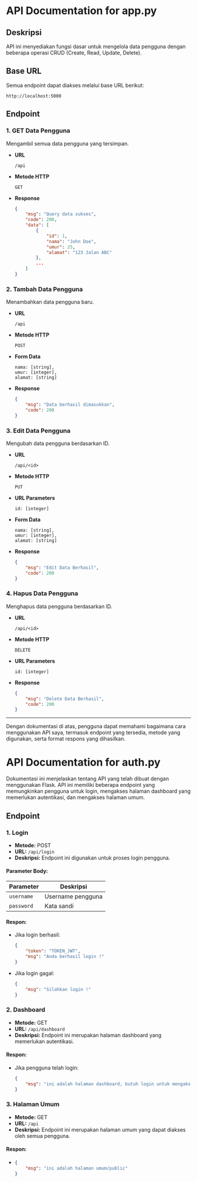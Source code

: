 # API Documentation for app.py

## Deskripsi

API ini menyediakan fungsi dasar untuk mengelola data pengguna dengan beberapa operasi CRUD (Create, Read, Update, Delete).

## Base URL

Semua endpoint dapat diakses melalui base URL berikut:

```
http://localhost:5000
```

## Endpoint

### 1. **GET Data Pengguna**

Mengambil semua data pengguna yang tersimpan.

- **URL**
  ```
  /api
  ```

- **Metode HTTP**
  ```
  GET
  ```

- **Response**
  ```json
  {
      "msg": "Query data sukses",
      "code": 200,
      "data": [
          {
              "id": 1,
              "nama": "John Doe",
              "umur": 25,
              "alamat": "123 Jalan ABC"
          },
          ...
      ]
  }
  ```

### 2. **Tambah Data Pengguna**

Menambahkan data pengguna baru.

- **URL**
  ```
  /api
  ```

- **Metode HTTP**
  ```
  POST
  ```

- **Form Data**
  ```
  nama: [string],
  umur: [integer],
  alamat: [string]
  ```

- **Response**
  ```json
  {
      "msg": "Data berhasil dimasukkan",
      "code": 200
  }
  ```

### 3. **Edit Data Pengguna**

Mengubah data pengguna berdasarkan ID.

- **URL**
  ```
  /api/<id>
  ```

- **Metode HTTP**
  ```
  PUT
  ```

- **URL Parameters**
  ```
  id: [integer]
  ```

- **Form Data**
  ```
  nama: [string],
  umur: [integer],
  alamat: [string]
  ```

- **Response**
  ```json
  {
      "msg": "Edit Data Berhasil",
      "code": 200
  }
  ```

### 4. **Hapus Data Pengguna**

Menghapus data pengguna berdasarkan ID.

- **URL**
  ```
  /api/<id>
  ```

- **Metode HTTP**
  ```
  DELETE
  ```

- **URL Parameters**
  ```
  id: [integer]
  ```

- **Response**
  ```json
  {
      "msg": "Delete Data Berhasil",
      "code": 200
  }
  ```

---

Dengan dokumentasi di atas, pengguna dapat memahami bagaimana cara menggunakan API saya, termasuk endpoint yang tersedia, metode yang digunakan, serta format respons yang dihasilkan.



# API Documentation for auth.py

Dokumentasi ini menjelaskan tentang API yang telah dibuat dengan menggunakan Flask. API ini memiliki beberapa endpoint yang memungkinkan pengguna untuk login, mengakses halaman dashboard yang memerlukan autentikasi, dan mengakses halaman umum.

## Endpoint

### 1. Login

- **Metode:** POST
- **URL:** `/api/login`
- **Deskripsi:** Endpoint ini digunakan untuk proses login pengguna.
  
#### Parameter Body:

| Parameter  | Deskripsi        |
|------------|------------------|
| `username` | Username pengguna|
| `password` | Kata sandi       |

#### Respon:

- Jika login berhasil:
  ```json
  {
      "token": "TOKEN_JWT",
      "msg": "Anda berhasil login !"
  }
  ```

- Jika login gagal:
  ```json
  {
      "msg": "Silahkan login !"
  }
  ```

### 2. Dashboard

- **Metode:** GET
- **URL:** `/api/dashboard`
- **Deskripsi:** Endpoint ini merupakan halaman dashboard yang memerlukan autentikasi.

#### Respon:

- Jika pengguna telah login:
  ```json
  {
      "msg": "ini adalah halaman dashboard, butuh login untuk mengaksesnya"
  }
  ```

### 3. Halaman Umum

- **Metode:** GET
- **URL:** `/api`
- **Deskripsi:** Endpoint ini merupakan halaman umum yang dapat diakses oleh semua pengguna.

#### Respon:

- ```json
  {
      "msg": "ini adalah halaman umum/public"
  }
  ```
